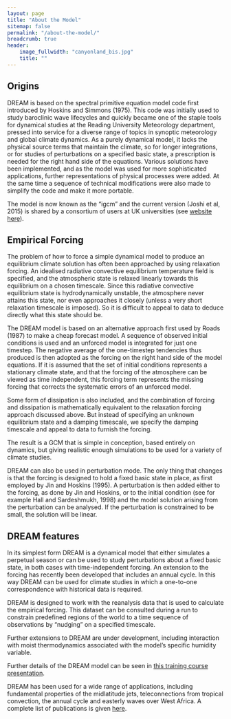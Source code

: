 ```yaml
---
layout: page
title: "About the Model"
sitemap: false
permalink: "/about-the-model/"
breadcrumb: true
header:
    image_fullwidth: "canyonland_bis.jpg"
    title: ""
---
```




## Origins

DREAM is based on the spectral primitive equation model code first introduced by Hoskins and Simmons (1975). This code was initially used to study baroclinic wave lifecycles and quickly became one of the staple tools for dynamical studies at the Reading University Meteorology department, pressed into service for a diverse range of topics in synoptic meteorology and global climate dynamics. As a purely dynamical model, it lacks the physical source terms that maintain the climate, so for longer integrations, or for studies of perturbations on a specified basic state, a prescription is needed for the right hand side of the equations. Various solutions have been implemented, and as the model was used for more sophisticated applications, further representations of physical processes were added. At the same time a sequence of technical modifications were also made to simplify the code and make it more portable. 

The model is now known as the “igcm” and the current version (Joshi et al, 2015) is shared by a consortium of users at UK universities (see [website here](http://www.met.reading.ac.uk/~mike/dyn_models/igcm/)).


## Empirical Forcing

The problem of how to force a simple dynamical model to produce an equilibrium climate solution has often been approached by using relaxation forcing. An idealised radiative convective equilibrium temperature field is specified, and the atmospheric state is relaxed linearly towards this equilibrium on a chosen timescale. Since this radiative convective equilibrium state is hydrodynamically unstable, the atmosphere never attains this state, nor even approaches it closely (unless a very short relaxation timescale is imposed). So it is difficult to appeal to data to deduce directly what this state should be. 

The DREAM model is based on an alternative approach first used by Roads (1987) to make a cheap forecast model. A sequence of observed initial conditions is used and an unforced model is integrated for just one timestep. The negative average of the one-timestep tendencies thus produced is then adopted as the forcing on the right hand side of the model equations. If it is assumed that the set of initial conditions represents a stationary climate state, and that the forcing of the atmosphere can be viewed as time independent, this forcing term represents the missing forcing that corrects the systematic errors of an unforced model.

Some form of dissipation is also included, and the combination of forcing and dissipation is mathematically equivalent to the relaxation forcing approach discussed above. But instead of specifying an unknown equilibrium state and a damping timescale, we specify the damping timescale and appeal to data to furnish the forcing. 

The result is a GCM that is simple in conception, based entirely on dynamics, but giving realistic enough simulations to be used for a variety of climate studies. 

DREAM can also be used in perturbation mode. The only thing that changes is that the forcing is designed to hold a fixed basic state in place, as first employed by Jin and Hoskins (1995). A perturbation is then added either to the forcing, as done by Jin and Hoskins, or to the initial condition (see for example Hall and Sardeshmukh, 1998) and the model solution arising from the perturbation can be analysed. If the perturbation is constrained to be small, the solution will be linear. 


## DREAM features

In its simplest form DREAM is a dynamical model that either simulates a perpetual season or can be used to study perturbations about a fixed basic state, in both cases with time-independent forcing. 
An extension to the forcing has recently been developed that includes an annual cycle. In this way DREAM can be used for climate studies in which a one-to-one correspondence with historical data is required. 

DREAM is designed to work with the reanalysis data that is used to calculate the empirical forcing. This dataset can be consulted during a run to constrain predefined regions of the world to a time sequence of observations by “nudging” on a specified timescale. 

Further extensions to DREAM are under development, including interaction with moist thermodynamics associated with the model’s specific humidity variable. 

Further details of the DREAM model can be seen in  [this training course presentation](http://www.legos.obs-mip.fr/members/hall/dream_training_handout?lang=fr).

DREAM has been used for a wide range of applications, including fundamental properties of the midlatitude jets, teleconnections from tropical convection, the annual cycle and easterly waves over West Africa. A complete list of publications is given [here](/pages/publications.md). 
